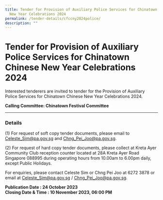 ```yaml
---
title: Tender for Provision of Auxiliary Police Services for Chinatown Chinese
  New Year Celebrations 2024
permalink: /tender-details/cfccny2024police/
description: ""
---
```

Tender for Provision of Auxiliary Police Services for Chinatown Chinese New Year Celebrations 2024
==============================================================

Interested tenderers are invited to tender for the Provision of Auxiliary Police Services for Chinatown Chinese New Year Celebrations 2024.

**Calling Committee: Chinatown Festival Committee**

* * *

### Details
(1) For request of soft copy tender documents, please email to Celeste_Sim@pa.gov.sg and Chng_Pei_Joo@pa.gov.sg. <br>
  
(2) For request of hard copy tender documents, please collect at Kreta Ayer Community Club reception counter located at 28A Kreta Ayer Road Singapore 088995 during operating hours from 10.00am to 6.00pm daily, except Public Holidays.
  

For enquiries, please contact Celeste Sim or Chng Pei Joo at 6272 3878  or email at Celeste_Sim@pa.gov.sg / Chng_Pei_Joo@pa.gov.sg.

**Publication Date : 24 October 2023** <br>
**Closing Date &amp; Time : 10 November 2023, 06:00 PM**


